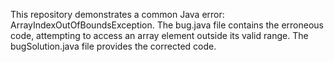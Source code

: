 This repository demonstrates a common Java error: ArrayIndexOutOfBoundsException. The bug.java file contains the erroneous code, attempting to access an array element outside its valid range. The bugSolution.java file provides the corrected code.